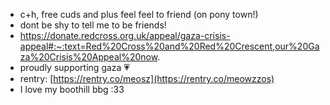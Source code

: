 - c+h, free cuds and plus feel feel to friend (on pony town!)
- dont be shy to tell me to be friends!
-  https://donate.redcross.org.uk/appeal/gaza-crisis-appeal#:~:text=Red%20Cross%20and%20Red%20Crescent,our%20Gaza%20Crisis%20Appeal%20now.
  - proudly supporting gaza 💗
  - rentry: [https://rentry.co/meosz](https://rentry.co/meowzzos)
  - I love my boothill bbg :33

